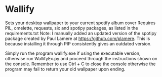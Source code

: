 # Wallify
Sets your desktop wallpaper to your current spotify album cover
Requires PIL, omelette, requests, six and spotipy packages, as listed in the requirements.txt
Note: I manually added an updated version of the spotipy package created by Paul Lamere at https://github.com/plamere.
This is because installing it through PIP consistently gives an outdated version.

Simply run the program wallify.exe if using the executable version, otherwise run WallifyEx.py and proceed through the instructions shown
on the console. Remember to use Ctrl + C to close the console otherwise the program may fail to return your old wallpaper upon ending.
